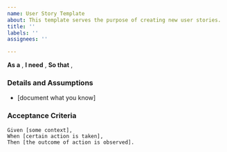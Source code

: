 ```yaml
---
name: User Story Template
about: This template serves the purpose of creating new user stories.
title: ''
labels: ''
assignees: ''

---
```


**As a** ,
**I need** ,
**So that** ,
   
 ### Details and Assumptions
 * [document what you know]
   
 ### Acceptance Criteria  
   
 ```gherkin
 Given [some context],
 When [certain action is taken],
 Then [the outcome of action is observed].
```
